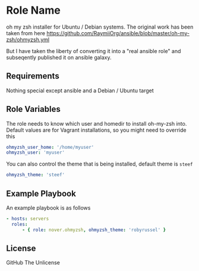 Role Name
=========

oh my zsh installer for Ubuntu / Debian systems. The original work has been taken from here https://github.com/RaymiiOrg/ansible/blob/master/oh-my-zsh/ohmyzsh.yml

But I have taken the liberty of converting it into a "real ansible role" and subseqently published it on ansible galaxy.

Requirements
------------

Nothing special except ansible and a Debian / Ubuntu target

Role Variables
--------------

The role needs to know which user and homedir to install oh-my-zsh into. Default values are for Vagrant installations, so you might need to override this
```yaml
ohmyzsh_user_home: '/home/myuser'
ohmyzsh_user: 'myuser'
```

You can also control the theme that is being installed, default theme is `steef`
```yaml
ohmyzsh_theme: 'steef'
```

Example Playbook
----------------

An example playbook is as follows
```yaml
- hosts: servers
  roles:
      - { role: nover.ohmyzsh, ohmyzsh_theme: 'robyrussel' }
```

License
-------

GitHub The Unlicense
